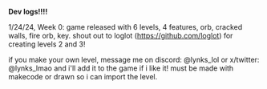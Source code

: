  


**Dev logs!!!!**

1/24/24, Week 0: game released with 6 levels, 4 features, orb, cracked walls, fire orb, key.
shout out to loglot (https://github.com/loglot) for creating levels 2 and 3!

if you make your own level, message me on discord: @lynks_lol or x/twitter: @lynks_lmao and i'll add it to the game if i like it! must be made with makecode or drawn so i can import the level.
